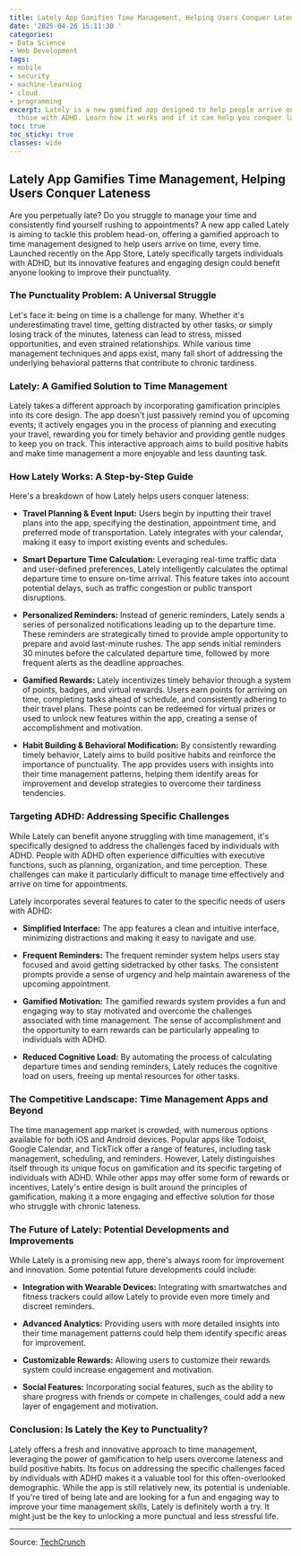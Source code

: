 ```yaml
---
title: Lately App Gamifies Time Management, Helping Users Conquer Lateness
date: '2025-04-26 15:11:30 '
categories:
- Data Science
- Web Development
tags:
- mobile
- security
- machine-learning
- cloud
- programming
excerpt: Lately is a new gamified app designed to help people arrive on time, especially
  those with ADHD. Learn how it works and if it can help you conquer lateness.
toc: true
toc_sticky: true
classes: wide
---
```


## Lately App Gamifies Time Management, Helping Users Conquer Lateness

Are you perpetually late? Do you struggle to manage your time and consistently find yourself rushing to appointments? A new app called Lately is aiming to tackle this problem head-on, offering a gamified approach to time management designed to help users arrive on time, every time. Launched recently on the App Store, Lately specifically targets individuals with ADHD, but its innovative features and engaging design could benefit anyone looking to improve their punctuality.

### The Punctuality Problem: A Universal Struggle

Let's face it: being on time is a challenge for many. Whether it's underestimating travel time, getting distracted by other tasks, or simply losing track of the minutes, lateness can lead to stress, missed opportunities, and even strained relationships. While various time management techniques and apps exist, many fall short of addressing the underlying behavioral patterns that contribute to chronic tardiness.

### Lately: A Gamified Solution to Time Management

Lately takes a different approach by incorporating gamification principles into its core design. The app doesn't just passively remind you of upcoming events; it actively engages you in the process of planning and executing your travel, rewarding you for timely behavior and providing gentle nudges to keep you on track. This interactive approach aims to build positive habits and make time management a more enjoyable and less daunting task.

### How Lately Works: A Step-by-Step Guide

Here's a breakdown of how Lately helps users conquer lateness:

*   **Travel Planning & Event Input:** Users begin by inputting their travel plans into the app, specifying the destination, appointment time, and preferred mode of transportation. Lately integrates with your calendar, making it easy to import existing events and schedules.

*   **Smart Departure Time Calculation:** Leveraging real-time traffic data and user-defined preferences, Lately intelligently calculates the optimal departure time to ensure on-time arrival. This feature takes into account potential delays, such as traffic congestion or public transport disruptions.

*   **Personalized Reminders:** Instead of generic reminders, Lately sends a series of personalized notifications leading up to the departure time. These reminders are strategically timed to provide ample opportunity to prepare and avoid last-minute rushes. The app sends initial reminders 30 minutes before the calculated departure time, followed by more frequent alerts as the deadline approaches.

*   **Gamified Rewards:** Lately incentivizes timely behavior through a system of points, badges, and virtual rewards. Users earn points for arriving on time, completing tasks ahead of schedule, and consistently adhering to their travel plans. These points can be redeemed for virtual prizes or used to unlock new features within the app, creating a sense of accomplishment and motivation.

*   **Habit Building & Behavioral Modification:** By consistently rewarding timely behavior, Lately aims to build positive habits and reinforce the importance of punctuality. The app provides users with insights into their time management patterns, helping them identify areas for improvement and develop strategies to overcome their tardiness tendencies.

### Targeting ADHD: Addressing Specific Challenges

While Lately can benefit anyone struggling with time management, it's specifically designed to address the challenges faced by individuals with ADHD. People with ADHD often experience difficulties with executive functions, such as planning, organization, and time perception. These challenges can make it particularly difficult to manage time effectively and arrive on time for appointments.

Lately incorporates several features to cater to the specific needs of users with ADHD:

*   **Simplified Interface:** The app features a clean and intuitive interface, minimizing distractions and making it easy to navigate and use.

*   **Frequent Reminders:** The frequent reminder system helps users stay focused and avoid getting sidetracked by other tasks. The consistent prompts provide a sense of urgency and help maintain awareness of the upcoming appointment.

*   **Gamified Motivation:** The gamified rewards system provides a fun and engaging way to stay motivated and overcome the challenges associated with time management. The sense of accomplishment and the opportunity to earn rewards can be particularly appealing to individuals with ADHD.

*   **Reduced Cognitive Load:** By automating the process of calculating departure times and sending reminders, Lately reduces the cognitive load on users, freeing up mental resources for other tasks.

### The Competitive Landscape: Time Management Apps and Beyond

The time management app market is crowded, with numerous options available for both iOS and Android devices. Popular apps like Todoist, Google Calendar, and TickTick offer a range of features, including task management, scheduling, and reminders. However, Lately distinguishes itself through its unique focus on gamification and its specific targeting of individuals with ADHD. While other apps may offer some form of rewards or incentives, Lately's entire design is built around the principles of gamification, making it a more engaging and effective solution for those who struggle with chronic lateness.

### The Future of Lately: Potential Developments and Improvements

While Lately is a promising new app, there's always room for improvement and innovation. Some potential future developments could include:

*   **Integration with Wearable Devices:** Integrating with smartwatches and fitness trackers could allow Lately to provide even more timely and discreet reminders.

*   **Advanced Analytics:** Providing users with more detailed insights into their time management patterns could help them identify specific areas for improvement.

*   **Customizable Rewards:** Allowing users to customize their rewards system could increase engagement and motivation.

*   **Social Features:** Incorporating social features, such as the ability to share progress with friends or compete in challenges, could add a new layer of engagement and motivation.

### Conclusion: Is Lately the Key to Punctuality?

Lately offers a fresh and innovative approach to time management, leveraging the power of gamification to help users overcome lateness and build positive habits. Its focus on addressing the specific challenges faced by individuals with ADHD makes it a valuable tool for this often-overlooked demographic. While the app is still relatively new, its potential is undeniable. If you're tired of being late and are looking for a fun and engaging way to improve your time management skills, Lately is definitely worth a try. It might just be the key to unlocking a more punctual and less stressful life.


---

Source: [TechCrunch](https://techcrunch.com/2025/04/26/latelys-new-gamified-app-helps-people-arrive-on-time/)